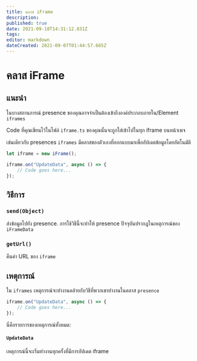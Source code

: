 ```yaml
---
title: คลาส iFrame
description:
published: true
date: 2021-09-18T14:31:12.831Z
tags:
editor: markdown
dateCreated: 2021-09-07T01:44:57.665Z
---
```


# คลาส iFrame

## แนะนำ

ในบางสถานการณ์ presence ของคุณอาจจำเป็นต้องเข้าถึงองค์ประกอบภายใน/Element `iframes`

Code ที่คุณเขียนไว้ในไฟล์ `iframe.ts` ของคุณนั้นจะถูกใส่เข้าไปในทุก iframe บนหน้าเพจ

เช่นเดียวกับ presences `iframes` มีคลาสของตัวเองที่ออกแบบมาเพื่ออัปเดตข้อมูลโดยอัตโนมัติ

```ts
let iframe = new iFrame();

iframe.on("UpdateData", async () => {
    // Code goes here...
});
```

## วิธีการ

### `send(Object)`
ส่งข้อมูลไปยัง presence. การใช้วิธีนี้จะทำให้ presence ปัจจุบันปรากฏในเหตุการณ์ของ `iFrameData`

### `getUrl()`
คืนค่า URL ของ `iframe`

## เหตุการณ์
ใน `iframes` เหตุการณ์จะทำงานคล้ายกับวิธีที่พวกเขาทำงานในคลาส `presence`

```ts
iframe.on("UpdateData", async () => {
    // Code goes here...
});
```

นี่คือรายการของเหตุการณ์ทั้งหมด:

#### `UpdateData`

เหตุการณ์นี้จะเริ่มทำงานทุกครั้งที่มีการอัปเดต iframe
